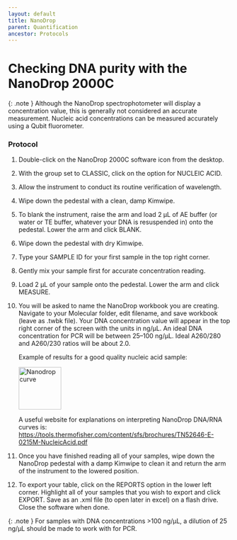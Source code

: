 ```yaml
---
layout: default
title: NanoDrop
parent: Quantification
ancestor: Protocols
---
```


# Checking DNA purity with the NanoDrop 2000C

{: .note } 
Although the NanoDrop spectrophotometer will display a concentration value, this is generally not considered an accurate measurement. Nucleic acid concentrations can be measured accurately using a Qubit fluorometer.

### Protocol
1. Double-click on the NanoDrop 2000C software icon from the desktop.
2. With the group set to CLASSIC, click on the option for NUCLEIC ACID.
3. Allow the instrument to conduct its routine verification of wavelength.
4. Wipe down the pedestal with a clean, damp Kimwipe.
5. To blank the instrument, raise the arm and load 2 µL of AE buffer  (or water or TE buffer, whatever your DNA is resuspended in) onto the pedestal. Lower the arm and click BLANK.
6. Wipe down the pedestal with dry Kimwipe.
7. Type your SAMPLE ID for your first sample in the top right corner.
8. Gently mix your sample first for accurate concentration reading.
9. Load 2 µL of your sample onto the pedestal. Lower the arm and click MEASURE.
10. You will be asked to name the NanoDrop workbook you are creating. Navigate to your Molecular folder, edit filename, and save workbook (leave as .twbk file).
    Your DNA concentration value will appear in the top right corner of the screen with the units in ng/µL. An ideal DNA concentration for PCR will be between 25–100 ng/µL. Ideal A260/280 and A260/230 ratios will be about 2.0.

    Example of results for a good quality nucleic acid sample:

    <img src='https://github.com/CCG-CAS/gh-pages/blob/main/assets/nanodrop.jpg?raw=true'
      alt="Nanodrop curve"
      width='96'>

    A useful website for explanations on interpreting NanoDrop DNA/RNA curves is:
    https://tools.thermofisher.com/content/sfs/brochures/TN52646-E-0215M-NucleicAcid.pdf
11. Once you have finished reading all of your samples, wipe down the NanoDrop pedestal with a damp Kimwipe to clean it and return the arm of the instrument to the lowered position.
12. To export your table, click on the REPORTS option in the lower left corner. Highlight all of your samples that you wish to export and click EXPORT. Save as an .xml file (to open later in excel) on a flash drive. Close the software when done.

{: .note }
For samples with DNA concentrations >100 ng/µL, a dilution of 25 ng/µL should be made to work with for PCR.
